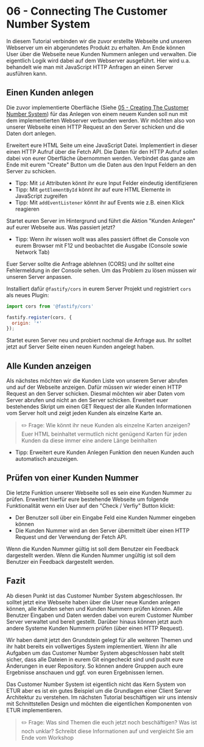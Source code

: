 # 06 - Connecting The Customer Number System

In diesem Tutorial verbinden wir die zuvor erstellte Webseite und unseren Webserver um ein abgerundetes Produkt zu erhalten. Am Ende können User über die Webseite neue Kunden Nummern anlegen und verwalten. Die eigentlich Logik wird dabei auf dem Webserver ausgeführt. Hier wird u.a. behandelt wie man mit JavaScript HTTP Anfragen an einen Server ausführen kann.

## Einen Kunden anlegen

Die zuvor implementierte Oberfläche (Siehe [05 - Creating The Customer Number System](05-Creating-The-Customer-Number-System.md)) für das Anlegen von einem neuem Kunden soll nun mit dem implementierten Webserver verbunden werden. Wir möchten also von unserer Webseite einen HTTP Request an den Server schicken und die Daten dort anlegen.

Erweitert eure HTML Seite um eine JavaScript Datei. Implementiert in dieser einen HTTP Aufruf über die Fetch API. Die Daten für den HTTP Aufruf sollen dabei von eurer Oberfläche übernommen werden. Verbindet das ganze am Ende mit eurem "Create" Button um die Daten aus den Input Feldern an den Server zu schicken.

- Tipp: Mit `id` Attributen könnt ihr eure Input Felder eindeutig identifizieren
- Tipp: Mit `getElementById` könnt ihr auf eure HTML Elemente in JavaScript zugreifen
- Tipp: Mit `addEventListener` könnt ihr auf Events wie z.B. einen Klick reagieren

Startet euren Server im Hintergrund und führt die Aktion "Kunden Anlegen" auf eurer Webseite aus. Was passiert jetzt? 

- Tipp: Wenn ihr wissen wollt was alles passiert öffnet die Console von eurem Browser mit F12 und beobachtet die Ausgabe (Console sowie Network Tab)

Euer Server sollte die Anfrage ablehnen (CORS) und ihr solltet eine Fehlermeldung in der Console sehen. Um das Problem zu lösen müssen wir unseren Server anpassen.

Installiert dafür `@fastify/cors` in eurem Server Projekt und registriert `cors` als neues Plugin: 
```js
import cors from '@fastify/cors'

fastify.register(cors, {
  origin: '*'
});
```

Startet euren Server neu und probiert nochmal die Anfrage aus. Ihr solltet jetzt auf Server Seite einen neuen Kunden angelegt haben.

## Alle Kunden anzeigen

Als nächstes möchten wir die Kunden Liste von unserem Server abrufen und auf der Webseite anzeigen. Dafür müssen wir wieder einen HTTP Request an den Server schicken. Diesmal möchten wir aber Daten vom Server abrufen und nicht an den Server schicken. Erweitert euer bestehendes Skript um einen GET Request der alle Kunden Informationen vom Server holt und zeigt jeden Kunden als einzelne Karte an.

> ✏️ Frage: Wie könnt ihr neue Kunden als einzelne Karten anzeigen? Euer HTML beinhaltet vermutlich nicht genügend Karten für jeden Kunden da diese immer eine andere Länge beinhalten

- Tipp: Erweitert eure Kunden Anlegen Funktion den neuen Kunden auch automatisch anzuzeigen.

## Prüfen von einer Kunden Nummer

Die letzte Funktion unserer Webseite soll es sein eine Kunden Nummer zu prüfen. Erweitert hierfür eure bestehende Webseite um folgende Funktionalität wenn ein User auf den "Check / Verfiy" Button klickt: 

- Der Benutzer soll über ein Eingabe Feld eine Kunden Nummer eingeben können
- Die Kunden Nummer wird an den Server übermittelt über einen HTTP Request und der Verwendung der Fetch API.

Wenn die Kunden Nummer gültig ist soll dem Benutzer ein Feedback dargestellt werden.
Wenn die Kunden Nummer ungültig ist soll dem Benutzer ein Feedback dargestellt werden.

## Fazit

Ab diesen Punkt ist das Customer Number System abgeschlossen. Ihr solltet jetzt eine Webseite haben über die User neue Kunden anlegen können, alle Kunden sehen und Kunden Nummern prüfen können. Alle Benutzer Eingaben und Daten werden dabei von eurem Customer Number Server verwaltet und bereit gestellt. Darüber hinaus können jetzt auch andere Systeme Kunden Nummern prüfen (über einen HTTP Request).

Wir haben damit jetzt den Grundstein gelegt für alle weiteren Themen und ihr habt bereits ein vollwertiges System implementiert. Wenn ihr alle Aufgaben um das Customer Number System abgeschlossen habt stellt sicher, dass alle Dateien in eurem Git eingecheckt sind und pusht eure Änderungen in euer Repository. So können andere Gruppen auch eure Ergebnisse anschauen und ggf. von euren Ergebnissen lernen.

Das Customer Number System ist eigentlich nicht das Kern System von ETUR aber es ist ein gutes Beispiel um die Grundlagen einer Client Server Architektur zu verstehen. Im nächsten Tutorial beschäftigen wir uns intensiv mit Schnittstellen Design und möchten die eigentlichen Komponenten von ETUR implementieren.

> ✏️ Frage: Was sind Themen die euch jetzt noch beschäftigen? Was ist noch unklar? Schreibt diese Informationen auf und vergleicht Sie am Ende vom Workshop